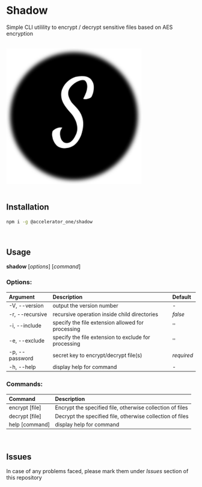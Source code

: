 # Shadow
Simple CLI utilility to encrypt / decrypt sensitive files based on AES encryption

<br/>
    <img src='./assets/shadow.svg' alt='shadow' width=360 height=360/>
<br/>
<br/>

## Installation
```bash
npm i -g @accelerator_one/shadow
```

<br/>

## Usage
**shadow** [*options*] [*command*]

### Options:

| Argument | Description | Default |
|:---------|:------------|:--------|
|  -V, --version              | output the version number                               | -        |
|  -r, --recursive            | recursive operation inside child directories            | *false*   |
|  -i, --include <type>       | specify the file extension allowed for processing       | ''       |
|  -e, --exclude <type>       | specify the file extension to exclude for processing    | ''       |
|  -p, --password <password>  | secret key to encrypt/decrypt file(s)                   | *required* |
|  -h, --help                 | display help for command                                | -        |

### Commands:
  
| Command | Description |
|:--------|:------------|
| encrypt [file] | Encrypt the specified file, otherwise collection of files |
| decrypt [file] | Decrypt the specified file, otherwise collection of files |
| help [command] | display help for command                                  |

<br/>    
    
## Issues    
In case of any problems faced, please mark them under *Issues* section of this repository
